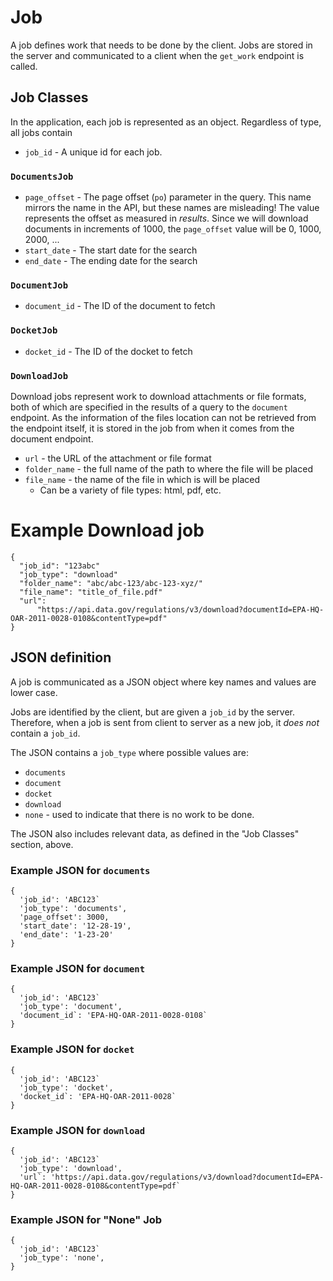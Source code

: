 # Job

A job defines work that needs to be done by the client.  Jobs are stored in the server and communicated to a client when the `get_work` endpoint is called.

## Job Classes

In the application, each job is represented as an object.  Regardless of type, all jobs contain

* `job_id` - A unique id for each job.

### `DocumentsJob`

* `page_offset` - The page offset (`po`) parameter in the query.  This name mirrors the name in the API, but these names are misleading!  The value represents the offset as measured in *results*.  Since we will download documents in increments of 1000, the `page_offset` value will be 0, 1000, 2000, ...
* `start_date` - The start date for the search
* `end_date` - The ending date for the search


### `DocumentJob`

* `document_id` - The ID of the document to fetch

### `DocketJob`

* `docket_id` - The ID of the docket to fetch

### `DownloadJob`

Download jobs represent work to download attachments or file formats, both of which are specified in the results of a query to the `document` endpoint. As the information of the files location can not be retrieved from the endpoint itself, it is stored in the job from when it comes from the document endpoint.
* `url` - the URL of the attachment or file format
* `folder_name` - the full name of the path to where the file will be placed
* `file_name` - the name of the file in which is will be placed
  * Can be a variety of file types: html, pdf, etc.

# Example Download job
```
{
  "job_id": "123abc"
  "job_type": "download"
  "folder_name": "abc/abc-123/abc-123-xyz/"
  "file_name": "title_of_file.pdf"
  "url": 
      "https://api.data.gov/regulations/v3/download?documentId=EPA-HQ-OAR-2011-0028-0108&contentType=pdf"
}
```


## JSON definition

A job is communicated as a JSON object where key names and values are lower case.  

Jobs are identified by the client, but are given a `job_id` by the server.  Therefore, when a job is sent from client to server as a new job, it *does not* contain a `job_id`.

The JSON contains a `job_type` where possible values are:

  * `documents`
  * `document`
  * `docket`
  * `download`
  * `none` - used to indicate that there is no work to be done.

The JSON also includes relevant data, as defined in the "Job Classes" section, above.


### Example JSON for `documents`

```
{
  'job_id': 'ABC123`
  'job_type': 'documents',
  'page_offset': 3000,
  'start_date': '12-28-19',
  'end_date': '1-23-20'
}  
```

### Example JSON for `document`

```
{
  'job_id': 'ABC123`
  'job_type': 'document',
  'document_id`: 'EPA-HQ-OAR-2011-0028-0108`
}  
```

### Example JSON for `docket`

```
{
  'job_id': 'ABC123`
  'job_type': 'docket',
  'docket_id`: 'EPA-HQ-OAR-2011-0028`
}  
```

### Example JSON for `download`

```
{
  'job_id': 'ABC123`
  'job_type': 'download',
  'url`: 'https://api.data.gov/regulations/v3/download?documentId=EPA-HQ-OAR-2011-0028-0108&contentType=pdf`
}  
```

### Example JSON for "None" Job

```
{
  'job_id': 'ABC123`
  'job_type': 'none',
}  
```

